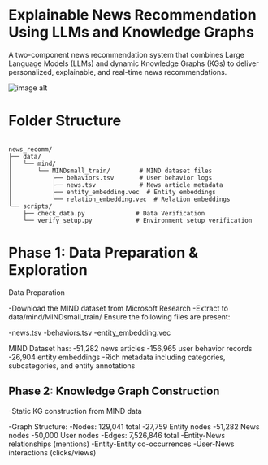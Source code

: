 # Explainable News Recommendation Using LLMs and Knowledge Graphs  

A two-component news recommendation system that combines Large Language Models (LLMs) and dynamic Knowledge Graphs (KGs) to deliver personalized, explainable, and real-time news recommendations.  

![image alt](https://github.com/hvrdhn/Explainable-Real-Time-News-Recommendation-Using-LLMs-and-Knowledge-Graphs/blob/fef6295a11708a5521bc1f2f3b1bb6f153c973ef/image.png)

# Folder Structure
<pre><code>
news_recomm/
├── data/
│   └── mind/
│       └── MINDsmall_train/        # MIND dataset files
│           ├── behaviors.tsv       # User behavior logs
│           ├── news.tsv            # News article metadata
│           ├── entity_embedding.vec  # Entity embeddings
│           └── relation_embedding.vec  # Relation embeddings
└── scripts/
    ├── check_data.py              # Data Verification
    └── verify_setup.py            # Environment setup verification
</code></pre>


# Phase 1: Data Preparation & Exploration 

Data Preparation

-Download the MIND dataset from Microsoft Research
-Extract to data/mind/MINDsmall_train/
Ensure the following files are present:

-news.tsv
-behaviors.tsv
-entity_embedding.vec

MIND Dataset has:
    -51,282 news articles
    -156,965 user behavior records
    -26,904 entity embeddings
    -Rich metadata including categories, subcategories, and entity annotations  
  

## Phase 2: Knowledge Graph Construction  

-Static KG construction from MIND data  

-Graph Structure:
    -Nodes: 129,041 total
    -27,759 Entity nodes
    -51,282 News nodes
    -50,000 User nodes
    -Edges: 7,526,846 total
    -Entity-News relationships (mentions)
    -Entity-Entity co-occurrences
    -User-News interactions (clicks/views) 

